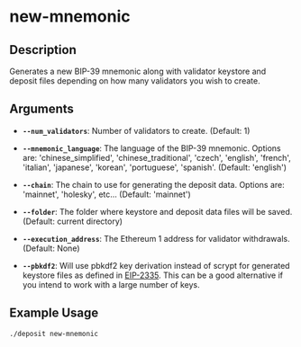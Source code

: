 # new-mnemonic

## Description
Generates a new BIP-39 mnemonic along with validator keystore and deposit files depending on how many validators you wish to create.

## Arguments

- **`--num_validators`**: Number of validators to create. (Default: 1)

- **`--mnemonic_language`**: The language of the BIP-39 mnemonic. Options are: 'chinese_simplified', 'chinese_traditional', 'czech', 'english', 'french', 'italian', 'japanese', 'korean', 'portuguese', 'spanish'. (Default: 'english')

- **`--chain`**: The chain to use for generating the deposit data. Options are: 'mainnet', 'holesky', etc... (Default: 'mainnet')

- **`--folder`**: The folder where keystore and deposit data files will be saved. (Default: current directory)

- **`--execution_address`**: The Ethereum 1 address for validator withdrawals. (Default: None)

- **`--pbkdf2`**: Will use pbkdf2 key derivation instead of scrypt for generated keystore files as defined in [EIP-2335](https://eips.ethereum.org/EIPS/eip-2335#decryption-key). This can be a good alternative if you intend to work with a large number of keys.

## Example Usage

```sh
./deposit new-mnemonic
